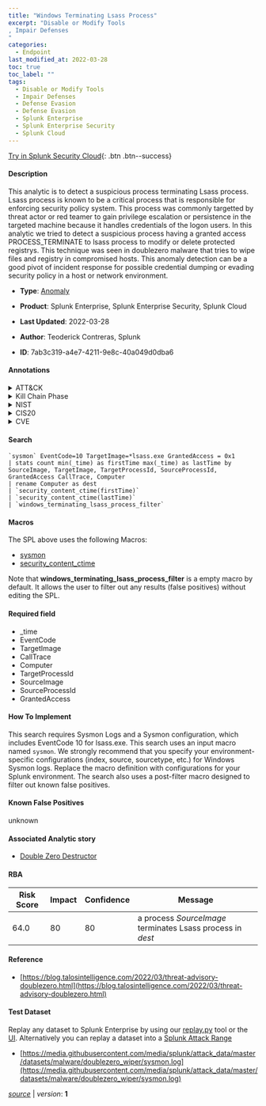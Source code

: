 ```yaml
---
title: "Windows Terminating Lsass Process"
excerpt: "Disable or Modify Tools
, Impair Defenses
"
categories:
  - Endpoint
last_modified_at: 2022-03-28
toc: true
toc_label: ""
tags:
  - Disable or Modify Tools
  - Impair Defenses
  - Defense Evasion
  - Defense Evasion
  - Splunk Enterprise
  - Splunk Enterprise Security
  - Splunk Cloud
---
```




[Try in Splunk Security Cloud](https://www.splunk.com/en_us/products/cyber-security.html){: .btn .btn--success}

#### Description

This analytic is to detect a suspicious process terminating Lsass process. Lsass process is known to be a critical process that is responsible for enforcing security policy system. This process was commonly targetted by threat actor or red teamer to gain privilege escalation or persistence in the targeted machine because it handles credentials of the logon users. In this analytic we tried to detect a suspicious process having a granted access PROCESS_TERMINATE to lsass process to modify or delete protected registrys. This technique was seen in doublezero malware that tries to wipe files and registry in compromised hosts. This anomaly detection can be a good pivot of incident response for possible credential dumping or evading security policy in a host or network environment.

- **Type**: [Anomaly](https://github.com/splunk/security_content/wiki/Detection-Analytic-Types)
- **Product**: Splunk Enterprise, Splunk Enterprise Security, Splunk Cloud

- **Last Updated**: 2022-03-28
- **Author**: Teoderick Contreras, Splunk
- **ID**: 7ab3c319-a4e7-4211-9e8c-40a049d0dba6


#### Annotations

<details>
  <summary>ATT&CK</summary>

<div markdown="1">


| ID             | Technique        |  Tactic             |
| -------------- | ---------------- |-------------------- |
| [T1562.001](https://attack.mitre.org/techniques/T1562/001/) | Disable or Modify Tools | Defense Evasion |

| [T1562](https://attack.mitre.org/techniques/T1562/) | Impair Defenses | Defense Evasion |

</div>
</details>


<details>
  <summary>Kill Chain Phase</summary>

<div markdown="1">



</div>
</details>


<details>
  <summary>NIST</summary>

<div markdown="1">

* DE.CM



</div>
</details>

<details>
  <summary>CIS20</summary>

<div markdown="1">

* CIS 3
* CIS 5
* CIS 16



</div>
</details>

<details>
  <summary>CVE</summary>

<div markdown="1">


</div>
</details>

#### Search

```
`sysmon` EventCode=10 TargetImage=*lsass.exe GrantedAccess = 0x1 
| stats count min(_time) as firstTime max(_time) as lastTime by SourceImage, TargetImage, TargetProcessId, SourceProcessId, GrantedAccess CallTrace, Computer 
| rename Computer as dest 
| `security_content_ctime(firstTime)` 
| `security_content_ctime(lastTime)` 
| `windows_terminating_lsass_process_filter`
```

#### Macros
The SPL above uses the following Macros:
* [sysmon](https://github.com/splunk/security_content/blob/develop/macros/sysmon.yml)
* [security_content_ctime](https://github.com/splunk/security_content/blob/develop/macros/security_content_ctime.yml)

Note that **windows_terminating_lsass_process_filter** is a empty macro by default. It allows the user to filter out any results (false positives) without editing the SPL.

#### Required field
* _time
* EventCode
* TargetImage
* CallTrace
* Computer
* TargetProcessId
* SourceImage
* SourceProcessId
* GrantedAccess


#### How To Implement
This search requires Sysmon Logs and a Sysmon configuration, which includes EventCode 10 for lsass.exe. This search uses an input macro named `sysmon`. We strongly recommend that you specify your environment-specific configurations (index, source, sourcetype, etc.) for Windows Sysmon logs. Replace the macro definition with configurations for your Splunk environment. The search also uses a post-filter macro designed to filter out known false positives.

#### Known False Positives
unknown

#### Associated Analytic story
* [Double Zero Destructor](/stories/double_zero_destructor)




#### RBA

| Risk Score  | Impact      | Confidence   | Message      |
| ----------- | ----------- |--------------|--------------|
| 64.0 | 80 | 80 | a process $SourceImage$ terminates Lsass process in $dest$ |


#### Reference

* [https://blog.talosintelligence.com/2022/03/threat-advisory-doublezero.html](https://blog.talosintelligence.com/2022/03/threat-advisory-doublezero.html)



#### Test Dataset
Replay any dataset to Splunk Enterprise by using our [replay.py](https://github.com/splunk/attack_data#using-replaypy) tool or the [UI](https://github.com/splunk/attack_data#using-ui).
Alternatively you can replay a dataset into a [Splunk Attack Range](https://github.com/splunk/attack_range#replay-dumps-into-attack-range-splunk-server)


* [https://media.githubusercontent.com/media/splunk/attack_data/master/datasets/malware/doublezero_wiper/sysmon.log](https://media.githubusercontent.com/media/splunk/attack_data/master/datasets/malware/doublezero_wiper/sysmon.log)



[*source*](https://github.com/splunk/security_content/tree/develop/detections/endpoint/windows_terminating_lsass_process.yml) \| *version*: **1**